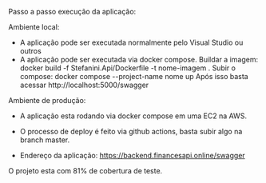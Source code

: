 Passo a passo execução da aplicação:

Ambiente local:
- A aplicação pode ser executada normalmente pelo Visual Studio ou outros
- A aplicação pode ser executada via docker compose.
  Buildar a imagem: docker build -f Stefanini.Api/Dockerfile -t nome-imagem .
  Subir o compose:  docker compose --project-name nome up
  Após isso basta acessar http://localhost:5000/swagger

Ambiente de produção:
- A aplicação esta rodando via docker compose em uma EC2 na AWS.
- O processo de deploy é feito via github actions, basta subir algo na branch master.

- Endereço da aplicação: https://backend.financesapi.online/swagger

O projeto esta com 81% de cobertura de teste.
